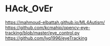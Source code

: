 # HAck_OvEr
https://mahmoud-elbattah.github.io/ML4Autism/ <br>
https://github.com/kcmahip/opencv-eye-tracking/blob/master/eye_control.py <br>
https://github.com/lyq1996/eyeTracking
